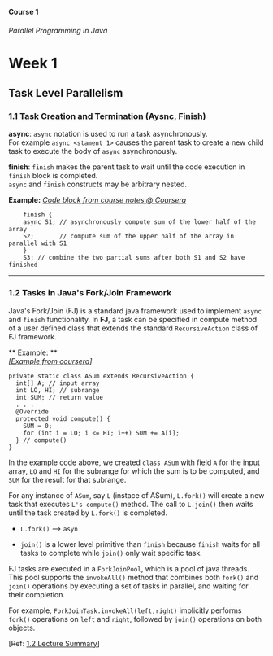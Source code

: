 **Course 1**  
###### Parallel Programming in Java

# Week 1
## Task Level Parallelism
### 1.1 Task Creation and Termination (Aysnc, Finish)
**async**: `async` notation is used to run a task asynchronously.  
For example `async <stament 1>` causes the parent task to create a new child task to execute the body of `async` asynchronously.

**finish**: `finish` makes the parent task to wait until the code execution in `finish` block is completed.  
`async` and `finish` constructs may be arbitrary nested.  

**Example:**
*[Code block from course notes @ Coursera](https://www.coursera.org/learn/parallel-programming-in-java/lecture/TLz5M/1-1-task-creation-and-termination-async-finish)*

```
    finish {
    async S1; // asynchronously compute sum of the lower half of the array
    S2;       // compute sum of the upper half of the array in parallel with S1
    }
    S3; // combine the two partial sums after both S1 and S2 have finished
```  

****

### 1.2 Tasks in Java's Fork/Join Framework  

Java's Fork/Join (FJ) is a standard java framework used to implement `async` and `finish` functionality. In **FJ**, a task can be specified in compute method of a user defined class that extends the standard `RecursiveAction` class of FJ framework. 

** Example: **  
*[<a href="https://www.coursera.org/learn/parallel-programming-in-java/supplement/wlDUr/1-2-lecture-summary" target="_blank">Example from coursera</a>]*

```
private static class ASum extends RecursiveAction {
  int[] A; // input array
  int LO, HI; // subrange
  int SUM; // return value
  . . .
  @Override
  protected void compute() {
    SUM = 0;
    for (int i = LO; i <= HI; i++) SUM += A[i];
  } // compute()
}
```  
In the example code above, we created `class ASum` with field `A` for the input array, `LO` and `HI` for the subrange for which the sum is to be computed, and `SUM` for the result for that subrange.

For any instance of `ASum`, say `L` (instace of ASum), `L.fork()` will create a new task that executes `L's compute()` method. The call to `L.join()` then waits until the task created by `L.fork()` is completed.  
* `L.fork()` --> `asyn`  

* `join()` is a lower level primitive than `finish` because `finish` waits for all tasks to complete while `join()` only wait specific task.  

FJ tasks are executed in a `ForkJoinPool`, which is a pool of java threads. This pool supports the `invokeAll()` method that combines both `fork()` and `join()` operations by executing a set of tasks in parallel, and waiting for their completion.  

For example, `ForkJoinTask.invokeAll(left,right)` implicitly performs `fork()` operations on `left` and `right`, followed by `join()` operations on both objects.

[Ref: <a href="https://www.coursera.org/learn/parallel-programming-in-java/supplement/wlDUr/1-2-lecture-summary" target="_blank">1.2 Lecture Summary</a>]